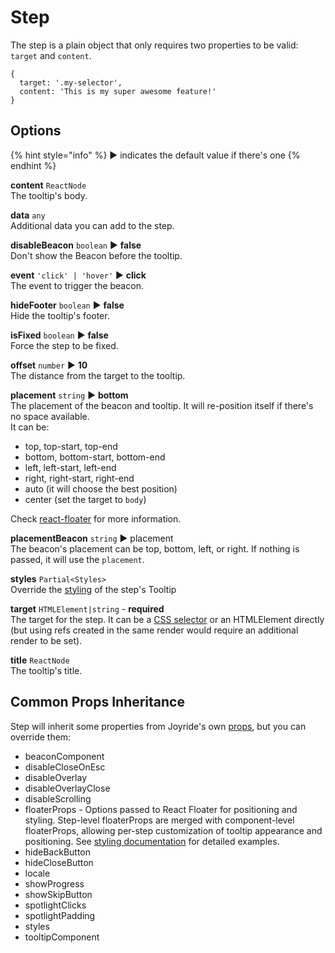 # Step

The step is a plain object that only requires two properties to be valid: `target` and `content`.

```text
{
  target: '.my-selector',
  content: 'This is my super awesome feature!'
}
```

## Options

{% hint style="info" %} ▶︎ indicates the default value if there's one {% endhint %}

**content** `ReactNode`  
The tooltip's body.

**data** `any`  
Additional data you can add to the step.

**disableBeacon** `boolean` ▶︎ **false**  
Don't show the Beacon before the tooltip.

**event** `'click' | 'hover'` ▶︎ **click**  
The event to trigger the beacon.

**hideFooter** `boolean` ▶︎ **false**  
Hide the tooltip's footer.

**isFixed** `boolean` ▶︎ **false**  
Force the step to be fixed.

**offset** `number` ▶︎ **10**  
The distance from the target to the tooltip.

**placement** `string` ▶︎ **bottom**  
The placement of the beacon and tooltip. It will re-position itself if there's no space available.  
It can be:

- top, top-start, top-end
- bottom, bottom-start, bottom-end
- left, left-start, left-end
- right, right-start, right-end
- auto \(it will choose the best position\)
- center \(set the target to `body`\)

Check [react-floater](https://github.com/gilbarbara/react-floater) for more information.

**placementBeacon** `string` ▶︎ placement  
The beacon's placement can be top, bottom, left, or right. If nothing is passed, it will use the `placement`.

**styles** `Partial<Styles>`  
Override the [styling](styling.md) of the step's Tooltip

**target** `HTMLElement|string` - **required**  
The target for the step. It can be a [CSS selector](https://developer.mozilla.org/en-US/docs/Web/CSS/CSS_Selectors) or an HTMLElement directly \(but using refs created in the same render would require an additional render to be set\).

**title** `ReactNode`  
The tooltip's title.

## Common Props Inheritance

Step will inherit some properties from Joyride's own [props](props.md), but you can override them:

- beaconComponent
- disableCloseOnEsc
- disableOverlay
- disableOverlayClose
- disableScrolling
- floaterProps - Options passed to React Floater for positioning and styling. Step-level floaterProps are merged with component-level floaterProps, allowing per-step customization of tooltip appearance and positioning. See [styling documentation](styling.md#component-hierarchy-and-advanced-styling) for detailed examples.
- hideBackButton
- hideCloseButton
- locale
- showProgress
- showSkipButton
- spotlightClicks
- spotlightPadding
- styles
- tooltipComponent
